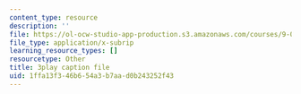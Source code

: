 ```yaml
---
content_type: resource
description: ''
file: https://ol-ocw-studio-app-production.s3.amazonaws.com/courses/9-00-introduction-to-psychology-fall-2004/1ffa13f346b654a3b7aad0b243252f43_10510.vtt
file_type: application/x-subrip
learning_resource_types: []
resourcetype: Other
title: 3play caption file
uid: 1ffa13f3-46b6-54a3-b7aa-d0b243252f43
---
```

